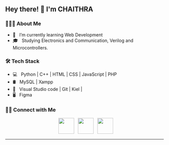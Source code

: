 <h2> Hey there! 👋 I'm CHAITHRA</h2>


<h3> 👨🏻‍💻 About Me </h3>

- 🔭 &nbsp; I’m currently learning Web Development
- 🎓 &nbsp; Studying Electronics and Communication, Verilog and Microcontrollers.


<h3>🛠 Tech Stack</h3>

- 💻 &nbsp; Python | C++ | HTML | CSS | JavaScript | PHP
- 🛢 &nbsp; MySQL | Xampp
- 🔧 &nbsp;  Visual Studio code | Git | Kiel | 
- 🖥 &nbsp; Figma 






<h3> 🤝🏻 Connect with Me </h3>

<p align="center">
&nbsp; <a href="https://twitter.com/ChaithraKS1223" target="_blank" rel="noopener noreferrer"><img src="https://img.icons8.com/plasticine/100/000000/twitter.png" width="50" /></a>  
&nbsp; <a href="https://www.linkedin.com/in/chaithra-k-s-52643619b/" target="_blank" rel="noopener noreferrer"><img src="https://img.icons8.com/plasticine/100/000000/linkedin.png" width="50" /></a>
&nbsp; <a href="mailto:chaithraks122000@gmail.com" target="_blank" rel="noopener noreferrer"><img src="https://img.icons8.com/plasticine/100/000000/gmail.png"  width="50" /></a>
</p>


----

